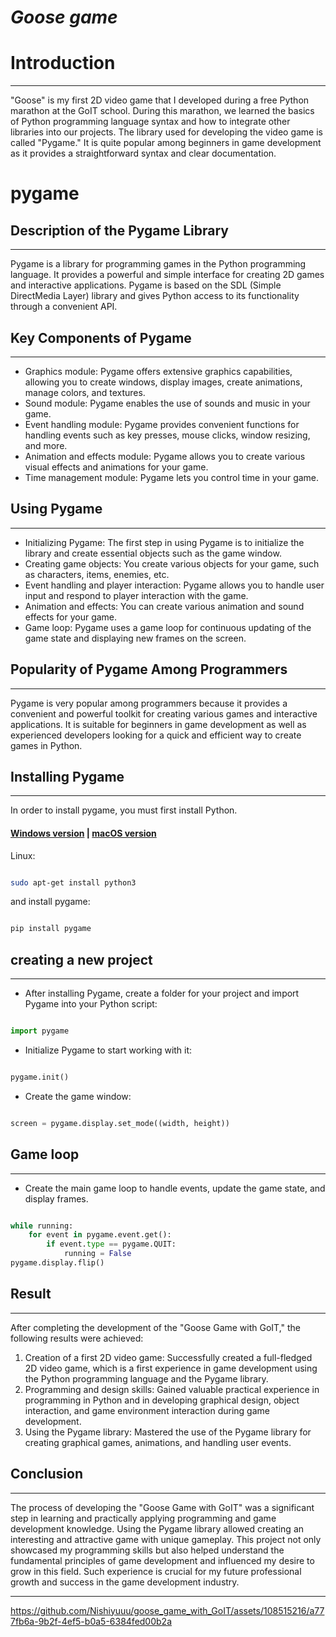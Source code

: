 # ***Goose game***

# **Introduction**

---

"Goose" is my first 2D video game that I developed during a free Python marathon at the GoIT school. During this marathon, we learned the basics of Python programming language syntax and how to integrate other libraries into our projects. The library used for developing the video game is called "Pygame." It is quite popular among beginners in game development as it provides a straightforward syntax and clear documentation.

# **pygame**

## **Description of the Pygame Library**

---

Pygame is a library for programming games in the Python programming language. It provides a powerful and simple interface for creating 2D games and interactive applications. Pygame is based on the SDL (Simple DirectMedia Layer) library and gives Python access to its functionality through a convenient API.

## **Key Components of Pygame**

---

- Graphics module: Pygame offers extensive graphics capabilities, allowing you to create windows, display images, create animations, manage colors, and textures.
- Sound module: Pygame enables the use of sounds and music in your game.
- Event handling module: Pygame provides convenient functions for handling events such as key presses, mouse clicks, window resizing, and more.
- Animation and effects module: Pygame allows you to create various visual effects and animations for your game.
- Time management module: Pygame lets you control time in your game.

## **Using Pygame**

---

- Initializing Pygame: The first step in using Pygame is to initialize the library and create essential objects such as the game window.
- Creating game objects: You create various objects for your game, such as characters, items, enemies, etc.
- Event handling and player interaction: Pygame allows you to handle user input and respond to player interaction with the game.
- Animation and effects: You can create various animation and sound effects for your game.
- Game loop: Pygame uses a game loop for continuous updating of the game state and displaying new frames on the screen.

## **Popularity of Pygame Among Programmers**

---

Pygame is very popular among programmers because it provides a convenient and powerful toolkit for creating various games and interactive applications. It is suitable for beginners in game development as well as experienced developers looking for a quick and efficient way to create games in Python.

## **Installing Pygame**

---

In order to install pygame, you must first install Python.

#### [Windows version](https://www.python.org/ftp/python/3.12.3/python-3.12.3-amd64.exe) | [macOS version](https://www.python.org/ftp/python/3.12.3/python-3.12.3-macos11.pkg)

Linux:

```bash

sudo apt-get install python3

```

and install pygame:

```bash

pip install pygame

```

## **creating a new project**

---

- After installing Pygame, create a folder for your project and import Pygame into your Python script:

```python

import pygame

```

- Initialize Pygame to start working with it:

```python

pygame.init()

```

- Create the game window:

```python

screen = pygame.display.set_mode((width, height))

```

## **Game loop**

---

- Create the main game loop to handle events, update the game state, and display frames.

```python

while running:
    for event in pygame.event.get():
        if event.type == pygame.QUIT:
            running = False
pygame.display.flip()

```

## **Result**

---

After completing the development of the "Goose Game with GoIT," the following results were achieved:

1. Creation of a first 2D video game: Successfully created a full-fledged 2D video game, which is a first experience in game development using the Python programming language and the Pygame library.
2. Programming and design skills: Gained valuable practical experience in programming in Python and in developing graphical design, object interaction, and game environment interaction during game development.
3. Using the Pygame library: Mastered the use of the Pygame library for creating graphical games, animations, and handling user events.

## **Conclusion**

---

The process of developing the "Goose Game with GoIT" was a significant step in learning and practically applying programming and game development knowledge. Using the Pygame library allowed creating an interesting and attractive game with unique gameplay. This project not only showcased my programming skills but also helped understand the fundamental principles of game development and influenced my desire to grow in this field. Such experience is crucial for my future professional growth and success in the game development industry.

---
https://github.com/Nishiyuuu/goose_game_with_GoIT/assets/108515216/a777fb6a-9b2f-4ef5-b0a5-6384fed00b2a
